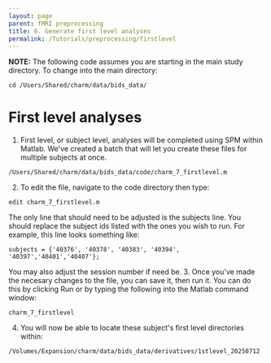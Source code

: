 ```yaml
---
layout: page
parent: fMRI preprocessing
title: 6. Generate first level analyses
permalink: /Tutorials/preprocessing/firstlevel
---
```


**NOTE:** The following code assumes you are starting in the main study directory. To change into the main directory:
```
cd /Users/Shared/charm/data/bids_data/
```

# First level analyses
1. First level, or subject level, analyses will be completed using SPM within Matlab.  We've created a batch that will let you create these files for multiple subjects at once.  
```
/Users/Shared/charm/data/bids_data/code/charm_7_firstlevel.m
```
2. To edit the file, navigate to the code directory then type:
```
edit charm_7_firstlevel.m
```
The only line that should need to be adjusted is the subjects line.  You should replace the subject ids listed with the ones you wish to run.  For example, this line looks something like:
```
subjects = {'40376', '40378', '40383', '40394', '40397','40401','40407'};
```
You may also adjust the session number if need be. 
3. Once you've made the necesary changes to the file, you can save it, then run it.  You can do this by clicking Run or by typing the following into the Matlab command window:
```
charm_7_firstlevel
```
4.  You will now be able to locate these subject's first level directories within:
```
/Volumes/Expansion/charm/data/bids_data/derivatives/1stlevel_20250712
```
